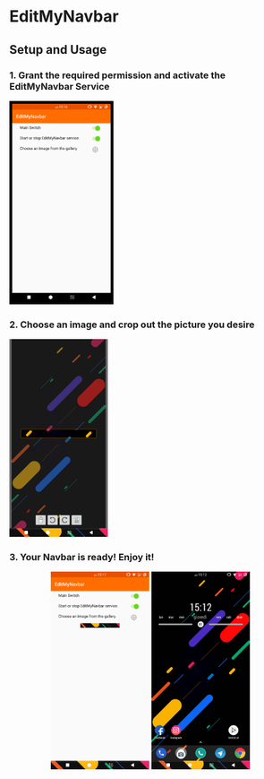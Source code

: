 <html>
  <h1>EditMyNavbar</h1>
  <h2>Setup and Usage</h2>
  
  <h3>1. Grant the required permission and activate the EditMyNavbar Service</h3>
  <img
       src="https://github.com/pjnroll/EditMyNavbar/blob/master/images/Screen1.png"
       style="border:5px solid black"
       width="35%"
       height="35%"/>
       
  <h3>2. Choose an image and crop out the picture you desire</h3>
  <img
       src="https://github.com/pjnroll/EditMyNavbar/blob/master/images/Screen2.png"
       width="35%"
       height="35%"/>
  
  <h3>3. Your Navbar is ready! Enjoy it!</h3>
  <div align="center">
    <img
         src="https://github.com/pjnroll/EditMyNavbar/blob/master/images/Screen3.png"
         width="35%"
         height="35%"/>
    <img
         src="https://github.com/pjnroll/EditMyNavbar/blob/master/images/Screen4.png"
         width="35%"
         height="35%"/>
  </div>
  </body>
</html>
